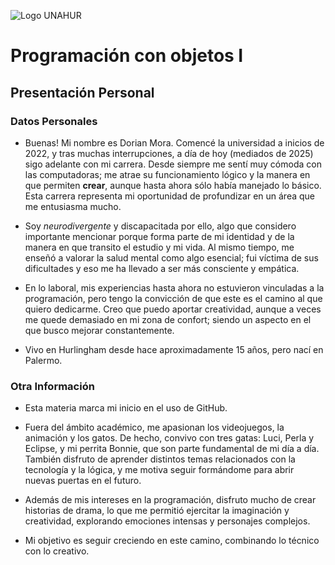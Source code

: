 ![Logo UNAHUR](./UNAHUR.png)

# Programación con objetos I
## Presentación Personal

### Datos Personales
- Buenas! Mi nombre es Dorian Mora. Comencé la universidad a inicios de 2022, y tras muchas interrupciones, a día de hoy (mediados de 2025) sigo adelante con mi carrera. Desde siempre me sentí muy cómoda con las computadoras; me atrae su funcionamiento lógico y la manera en que permiten **crear**, aunque hasta ahora sólo había manejado lo básico. Esta carrera representa mi oportunidad de profundizar en un área que me entusiasma mucho.

- Soy *neurodivergente* y discapacitada por ello, algo que considero importante mencionar porque forma parte de mi identidad y de la manera en que transito el estudio y mi vida. Al mismo tiempo, me enseñó a valorar la salud mental como algo esencial; fui víctima de sus dificultades y eso me ha llevado a ser más consciente y empática.

- En lo laboral, mis experiencias hasta ahora no estuvieron vinculadas a la programación, pero tengo la convicción de que este es el camino al que quiero dedicarme. Creo que puedo aportar creatividad, aunque a veces me quede demasiado en mi zona de confort; siendo un aspecto en el que busco mejorar constantemente.

- Vivo en Hurlingham desde hace aproximadamente 15 años, pero nací en Palermo.


### Otra Información
- Esta materia marca mi inicio en el uso de GitHub.
- Fuera del ámbito académico, me apasionan los videojuegos, la animación y los gatos. De hecho, convivo con tres gatas: Luci, Perla y Eclipse, y mi perrita Bonnie, que son parte fundamental de mi día a día. También disfruto de aprender distintos temas relacionados con la tecnología y la lógica, y me motiva seguir formándome para abrir nuevas puertas en el futuro.
- Además de mis intereses en la programación, disfruto mucho de crear historias de drama, lo que me permitió ejercitar la imaginación y creatividad, explorando emociones intensas y personajes complejos.



- Mi objetivo es seguir creciendo en este camino, combinando lo técnico con lo creativo.
